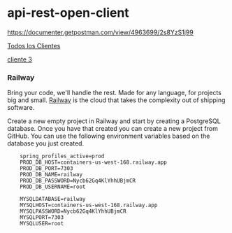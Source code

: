 # api-rest-open-client

https://documenter.getpostman.com/view/4963699/2s8YzS1j99

<a href="https://api-rest-open-client-production.up.railway.app/cliente/todosclientes"> Todos los Clientes</a>

<a href="https://api-rest-open-client-production.up.railway.app/cliente/3">cliente 3</a>


### Railway

Bring your code, we'll handle the rest. Made for any language, for projects big and small. [Railway](https://railway.app/) 
is the cloud that takes the complexity out of shipping software.

Create a new empty project in Railway and start by creating a PostgreSQL database. Once you have that created you can create
a new project from GitHub. You can use the following environment variables based on the database you just created. 

```properties
	spring_profiles_active=prod
	PROD_DB_HOST=containers-us-west-168.railway.app
	PROD_DB_PORT=7303
	PROD_DB_NAME=railway
	PROD_DB_PASSWORD=Nycb62Gq4KlYhhUBjmCR
	PROD_DB_USERNAME=root
	
	MYSQLDATABASE=railway
	MYSQLHOST=containers-us-west-168.railway.app
	MYSQLPASSWORD=Nycb62Gq4KlYhhUBjmCR
	MYSQLPORT=7303
	MYSQLUSER=root
	
```